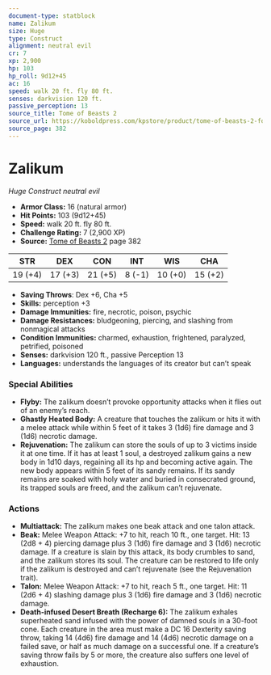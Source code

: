 ```yaml
---
document-type: statblock
name: Zalikum
size: Huge
type: Construct
alignment: neutral evil
cr: 7
xp: 2,900
hp: 103
hp_roll: 9d12+45
ac: 16
speed: walk 20 ft. fly 80 ft.
senses: darkvision 120 ft. 
passive_perception: 13
source_title: Tome of Beasts 2
source_url: https://koboldpress.com/kpstore/product/tome-of-beasts-2-for-5th-edition
source_page: 382
---
```


# Zalikum

*Huge* *Construct* *neutral evil*

- **Armor Class:** 16 (natural armor)
- **Hit Points:** 103 (9d12+45)
- **Speed:** walk 20 ft. fly 80 ft.
- **Challenge Rating:** 7 (2,900 XP)
- **Source:** [Tome of Beasts 2](https://koboldpress.com/kpstore/product/tome-of-beasts-2-for-5th-edition) page 382

| STR | DEX | CON | INT | WIS | CHA |
| --- | --- | --- | --- | --- | --- |
| 19 (+4) | 17 (+3) | 21 (+5) | 8 (-1) | 10 (+0) | 15 (+2) |

- **Saving Throws**: Dex +6, Cha +5
- **Skills:** perception +3
- **Damage Immunities:** fire, necrotic, poison, psychic
- **Damage Resistances:** bludgeoning, piercing, and slashing from nonmagical attacks
- **Condition Immunities:** charmed, exhaustion, frightened, paralyzed, petrified, poisoned
- **Senses:** darkvision 120 ft., passive Perception 13
- **Languages:** understands the languages of its creator but can’t speak

### Special Abilities

- **Flyby:** The zalikum doesn’t provoke opportunity attacks when it flies out of an enemy’s reach.
- **Ghastly Heated Body:** A creature that touches the zalikum or hits it with a melee attack while within 5 feet of it takes 3 (1d6) fire damage and 3 (1d6) necrotic damage.
- **Rejuvenation:** The zalikum can store the souls of up to 3 victims inside it at one time. If it has at least 1 soul, a destroyed zalikum gains a new body in 1d10 days, regaining all its hp and becoming active again. The new body appears within 5 feet of its sandy remains. If its sandy remains are soaked with holy water and buried in consecrated ground, its trapped souls are freed, and the zalikum can’t rejuvenate.

### Actions

- **Multiattack:** The zalikum makes one beak attack and one talon attack.
- **Beak:** Melee Weapon Attack: +7 to hit, reach 10 ft., one target. Hit: 13 (2d8 + 4) piercing damage plus 3 (1d6) fire damage and 3 (1d6) necrotic damage. If a creature is slain by this attack, its body crumbles to sand, and the zalikum stores its soul. The creature can be restored to life only if the zalikum is destroyed and can’t rejuvenate (see the Rejuvenation trait).
- **Talon:** Melee Weapon Attack: +7 to hit, reach 5 ft., one target. Hit: 11 (2d6 + 4) slashing damage plus 3 (1d6) fire damage and 3 (1d6) necrotic damage.
- **Death-infused Desert Breath (Recharge 6):** The zalikum exhales superheated sand infused with the power of damned souls in a 30-foot cone. Each creature in the area must make a DC 16 Dexterity saving throw, taking 14 (4d6) fire damage and 14 (4d6) necrotic damage on a failed save, or half as much damage on a successful one. If a creature’s saving throw fails by 5 or more, the creature also suffers one level of exhaustion.
